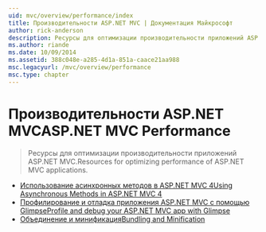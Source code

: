 ```yaml
---
uid: mvc/overview/performance/index
title: Производительности ASP.NET MVC | Документация Майкрософт
author: rick-anderson
description: Ресурсы для оптимизации производительности приложений ASP.NET MVC.
ms.author: riande
ms.date: 10/09/2014
ms.assetid: 388c048e-a285-4d1a-851a-caace21aa988
msc.legacyurl: /mvc/overview/performance
msc.type: chapter
---
```

<a name="aspnet-mvc-performance"></a><span data-ttu-id="02099-103">Производительности ASP.NET MVC</span><span class="sxs-lookup"><span data-stu-id="02099-103">ASP.NET MVC Performance</span></span>
====================
> <span data-ttu-id="02099-104">Ресурсы для оптимизации производительности приложений ASP.NET MVC.</span><span class="sxs-lookup"><span data-stu-id="02099-104">Resources for optimizing performance of ASP.NET MVC applications.</span></span>


- [<span data-ttu-id="02099-105">Использование асинхронных методов в ASP.NET MVC 4</span><span class="sxs-lookup"><span data-stu-id="02099-105">Using Asynchronous Methods in ASP.NET MVC 4</span></span>](using-asynchronous-methods-in-aspnet-mvc-4.md)
- [<span data-ttu-id="02099-106">Профилирование и отладка приложения ASP.NET MVC с помощью Glimpse</span><span class="sxs-lookup"><span data-stu-id="02099-106">Profile and debug your ASP.NET MVC app with Glimpse</span></span>](profile-and-debug-your-aspnet-mvc-app-with-glimpse.md)
- [<span data-ttu-id="02099-107">Объединение и минификация</span><span class="sxs-lookup"><span data-stu-id="02099-107">Bundling and Minification</span></span>](bundling-and-minification.md)
